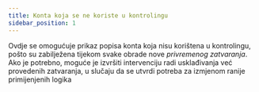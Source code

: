 ```yaml
---
title: Konta koja se ne koriste u kontrolingu
sidebar_position: 1
---
```


Ovdje se omogućuje prikaz popisa konta koja nisu korištena u kontrolingu, pošto su zabilježena tijekom svake obrade nove *privremenog zatvaranja*. Ako je potrebno, moguće je izvršiti intervenciju radi usklađivanja već provedenih zatvaranja, u slučaju da se utvrdi potreba za izmjenom ranije primijenjenih logika
